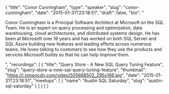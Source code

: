 {
  "title": "Conor Cunningham",
  "type": "speaker",
  "slug": "conor-cunningham",
  "date": "2015-01-31T23:18:51",
  "draft": false,
  "bio": "<p>Conor Cunningham is a Principal Software Architect at Microsoft on the SQL Team. He is an expert on query processing and optimization, data warehousing, cloud architectures, and distributed systems design. He has been at Microsoft over 16 years and has worked on both SQL Server and SQL Azure building new features and leading efforts across numerous teams. He loves talking to customers to see how they use the products and services Microsoft builds so that he can help improve them.</p>",
  "recordings": [
    {
      "title": "Query Store - A New SQL Query Tuning Feature",
      "slug": "query-store-a-new-sql-query-tuning-feature",
      "thumbnail": "https://i.vimeocdn.com/video/505668502_295x166.jpg",
      "date": "2015-01-31T23:18:51",
      "meetups": [
        {
          "name": "Austin SQL Saturday",
          "slug": "austin-sql-saturday"
        }
      ]
    }
  ]
}